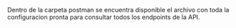 Dentro de la carpeta postman se encuentra disponible el archivo con toda la configuracion pronta para consultar todos los endpoints de la API.